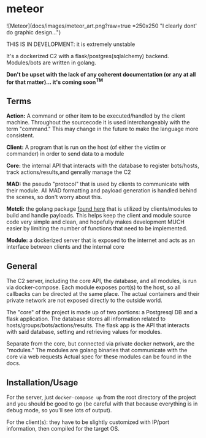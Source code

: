 # meteor
![Meteor](docs/images/meteor_art.png?raw=true =250x250 "I clearly dont' do graphic design...")  

THIS IS IN DEVELOPMENT: it is extremely unstable

It's a dockerized C2 with a flask/postgres(sqlalchemy) backend.  Modules/bots are written in golang.  

**Don't be upset with the lack of any coherent documentation (or any at all for that matter)... it's coming soon<sup>TM</sup>**
## Terms
**Action:** A command or other item to be executed/handled by the client machine.  Throughout the sourcecode it is used interchangeably with the term "command."  This may change in the future to make the language more consistent.

**Client:** A program that is run on the host (of either the victim or commander) in order to send data to a module

**Core:** the internal API that interacts with the database to register bots/hosts, track actions/results,and genrally manage the C2  

**MAD:** the pseudo "protocol" that is used by clients to communicate with their module.  All MAD formatting and payload generation is handled behind the scenes, so don't worry about this.

**Metcli:** the golang package [found here](https://github.com/degenerat3/metcli) that is utilized by clients/modules to build and handle payloads. This helps keep the client and module source code very simple and clean, and hopefully makes development MUCH easier by limiting the number of functions that need to be implemented.

**Module:** a dockerized server that is exposed to the internet and acts as an interface between clients and the internal core

## General
The C2 server, including the core API, the database, and all modules, is run via docker-compose.  Each module exposes port(s) to the host, so all callbacks can be directed at the same place.  The actual containers and their private network are not exposed directly to the outside world.  

The "core" of the project is made up of two portions: a Postgresql DB and a flask application.  The database stores all information related to hosts/groups/bots/actions/results.  The flask app is the API that interacts with said database, setting and retrieving values for modules.  

Separate from the core, but connected via private docker network, are the "modules."  The modules are golang binaries that communicate with the core via web requests  Actual spec for these modules can be found in the docs.

## Installation/Usage
For the server, just `docker-compose up` from the root directory of the project and you should be good to go (be careful with that because everything is in debug mode, so you'll see lots of output).  

For the client(s): they have to be slightly customized with IP/port information, then compiled for the target OS.

